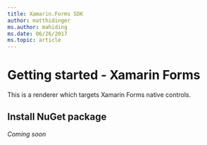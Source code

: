 ```yaml
---
title: Xamarin.Forms SDK
author: matthidinger
ms.author: mahiding
ms.date: 06/26/2017
ms.topic: article
---
```


# Getting started - Xamarin Forms

This is a renderer which targets Xamarin Forms native controls.

## Install NuGet package
*Coming soon*